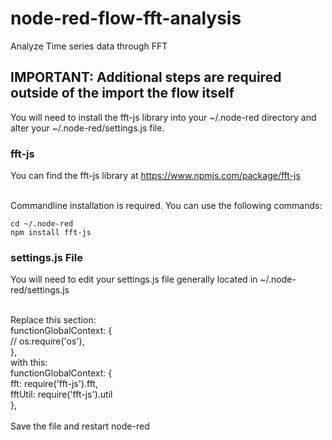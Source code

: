 # node-red-flow-fft-analysis
 Analyze Time series data through FFT

## IMPORTANT: Additional steps are required outside of the import the flow itself
 You will need to install the fft-js library into your ~/.node-red directory and alter your ~/.node-red/settings.js file.

### fft-js
You can find the fft-js library at https://www.npmjs.com/package/fft-js<br><br>

Commandline installation is required. You can use the following commands:<br>
```console
cd ~/.node-red
npm install fft-js
```


### settings.js File
You will need to edit your settings.js file generally located in ~/.node-red/settings.js<br><br>

Replace this section:<br>
functionGlobalContext: {<br>
    // os:require('os'),<br>
},<br>
with this:<br>
functionGlobalContext: {<br>
    fft: require('fft-js').fft,<br>
    fftUtil: require('fft-js').util<br>
},<br>
<br>
Save the file and restart node-red
